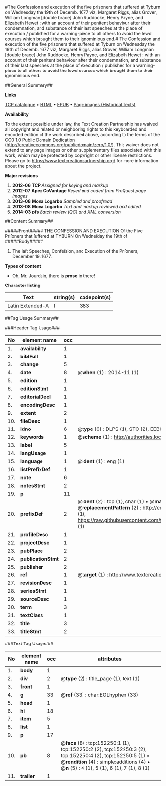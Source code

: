 #The Confession and execution of the five prisoners that suffered at Tyburn on Wednesday the 19th of Decemb. 1677 viz, Margaret Riggs, alias Grover, William Longman [double brace] John Ruddocke, Henry Payne, and Elizabeth Hewet : with an account of their penitent behaviour after their condemnation, and substance of their last speeches at the place of execution / published for a warning-piece to all others to avoid the lewd courses which brought them to their ignominious end.#
The Confession and execution of the five prisoners that suffered at Tyburn on Wednesday the 19th of Decemb. 1677 viz, Margaret Riggs, alias Grover, William Longman [double brace] John Ruddocke, Henry Payne, and Elizabeth Hewet : with an account of their penitent behaviour after their condemnation, and substance of their last speeches at the place of execution / published for a warning-piece to all others to avoid the lewd courses which brought them to their ignominious end.

##General Summary##

**Links**

[TCP catalogue](http://www.ota.ox.ac.uk/tcp/)  • 
[HTML](http://tei.it.ox.ac.uk/tcp/Texts-HTML/free/A80/A80316.html)  • 
[EPUB](http://tei.it.ox.ac.uk/tcp/Texts-EPUB/free/A80/A80316.epub) • 
[Page images (Historical Texts)](https://historicaltexts.jisc.ac.uk/eebo-38875589e)

**Availability**

To the extent possible under law, the Text Creation Partnership has waived all copyright and related or neighboring rights to this keyboarded and encoded edition of the work described above, according to the terms of the CC0 1.0 Public Domain Dedication (http://creativecommons.org/publicdomain/zero/1.0/). This waiver does not extend to any page images or other supplementary files associated with this work, which may be protected by copyright or other license restrictions. Please go to https://www.textcreationpartnership.org/ for more information about the project.

**Major revisions**

1. __2012-06__ __TCP__ *Assigned for keying and markup*
1. __2012-07__ __Apex CoVantage__ *Keyed and coded from ProQuest page images*
1. __2013-08__ __Mona Logarbo__ *Sampled and proofread*
1. __2013-08__ __Mona Logarbo__ *Text and markup reviewed and edited*
1. __2014-03__ __pfs__ *Batch review (QC) and XML conversion*

##Content Summary##

#####Front#####
THE CONFESSION AND EXECUTION Of the Five Priſoners that ſuffered at TYBURN On Wedneſday the 19th of 
#####Body#####

1. The laſt Speeches, Confeſsion, and Execution of the Priſoners, December 19. 1677.

**Types of content**

  * Oh, Mr. Jourdain, there is **prose** in there!

**Character listing**


|Text|string(s)|codepoint(s)|
|---|---|---|
|Latin Extended-A|ſ|383|

##Tag Usage Summary##

###Header Tag Usage###

|No|element name|occ|attributes|
|---|---|---|---|
|1.|__availability__|1||
|2.|__biblFull__|1||
|3.|__change__|5||
|4.|__date__|8| @__when__ (1) : 2014-11 (1)|
|5.|__edition__|1||
|6.|__editionStmt__|1||
|7.|__editorialDecl__|1||
|8.|__encodingDesc__|1||
|9.|__extent__|2||
|10.|__fileDesc__|1||
|11.|__idno__|6| @__type__ (6) : DLPS (1), STC (2), EEBO-CITATION (1), OCLC (1), VID (1)|
|12.|__keywords__|1| @__scheme__ (1) : http://authorities.loc.gov/ (1)|
|13.|__label__|5||
|14.|__langUsage__|1||
|15.|__language__|1| @__ident__ (1) : eng (1)|
|16.|__listPrefixDef__|1||
|17.|__note__|6||
|18.|__notesStmt__|2||
|19.|__p__|11||
|20.|__prefixDef__|2| @__ident__ (2) : tcp (1), char (1)  •  @__matchPattern__ (2) : ([0-9\-]+):([0-9IVX]+) (1), (.+) (1)  •  @__replacementPattern__ (2) : http://eebo.chadwyck.com/downloadtiff?vid=$1&page=$2 (1), https://raw.githubusercontent.com/textcreationpartnership/Texts/master/tcpchars.xml#$1 (1)|
|21.|__profileDesc__|1||
|22.|__projectDesc__|1||
|23.|__pubPlace__|2||
|24.|__publicationStmt__|2||
|25.|__publisher__|2||
|26.|__ref__|1| @__target__ (1) : http://www.textcreationpartnership.org/docs/. (1)|
|27.|__revisionDesc__|1||
|28.|__seriesStmt__|1||
|29.|__sourceDesc__|1||
|30.|__term__|3||
|31.|__textClass__|1||
|32.|__title__|3||
|33.|__titleStmt__|2||


###Text Tag Usage###

|No|element name|occ|attributes|
|---|---|---|---|
|1.|__body__|1||
|2.|__div__|2| @__type__ (2) : title_page (1), text (1)|
|3.|__front__|1||
|4.|__g__|33| @__ref__ (33) : char:EOLhyphen (33)|
|5.|__head__|1||
|6.|__hi__|18||
|7.|__item__|5||
|8.|__list__|1||
|9.|__p__|17||
|10.|__pb__|8| @__facs__ (8) : tcp:152250:1 (1), tcp:152250:2 (2), tcp:152250:3 (2), tcp:152250:4 (2), tcp:152250:5 (1)  •  @__rendition__ (4) : simple:additions (4)  •  @__n__ (5) : 4 (1), 5 (1), 6 (1), 7 (1), 8 (1)|
|11.|__trailer__|1||
